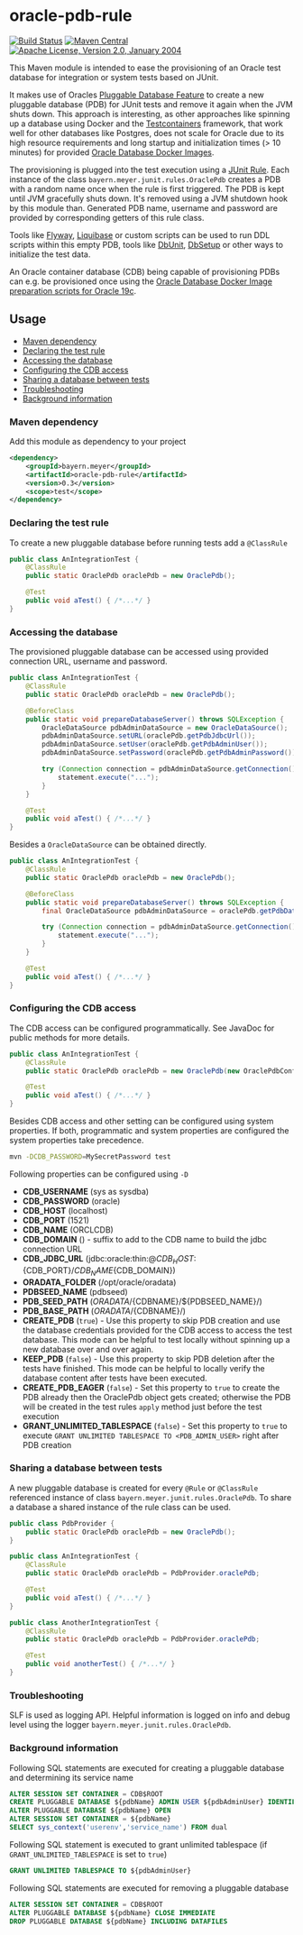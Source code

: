 # oracle-pdb-rule
[![Build Status](https://travis-ci.org/MeyerNils/oracle-pdb-rule.svg?branch=main)](https://travis-ci.org/MeyerNils/oracle-pdb-rule)
[![Maven Central](https://img.shields.io/maven-central/v/bayern.meyer/oracle-pdb-rule.svg?label=Maven%20Central)](http://search.maven.org/#search%7Cga%7C1%7Cbayern.meyer)
[![Apache License, Version 2.0, January 2004](https://img.shields.io/github/license/MeyerNils/oracle-pdb-rule.svg?label=License)](http://www.apache.org/licenses/)

This Maven module is intended to ease the provisioning of an Oracle test database for integration or system tests based on JUnit. 

It makes use of Oracles [Pluggable Database Feature](https://docs.oracle.com/database/121/CNCPT/cdbovrvw.htm) to create a new pluggable database (PDB) for JUnit tests and remove it again when the JVM shuts down. This approach is interesting, as other approaches like spinning up a database using Docker and the [Testcontainers](https://www.testcontainers.org/) framework, that work well for other databases like Postgres, does not scale for Oracle due to its high resource requirements and long startup and initialization times (> 10 minutes) for provided [Oracle Database Docker Images](https://github.com/oracle/docker-images/tree/master/OracleDatabase). 

The provisioning is plugged into the test execution using a [JUnit Rule](https://github.com/junit-team/junit4/wiki/Rules). Each instance of the class `bayern.meyer.junit.rules.OraclePdb` creates a PDB with a random name once when the rule is first triggered. The PDB is kept until JVM gracefully shuts down. It's removed using a JVM shutdown hook by this module than. Generated PDB name, username and password are provided by corresponding getters of this rule class. 

Tools like [Flyway](https://flywaydb.org/), [Liquibase](https://www.liquibase.org/) or custom scripts can be used to run DDL scripts within this empty PDB, tools like [DbUnit](http://dbunit.sourceforge.net/), [DbSetup](http://dbsetup.ninja-squad.com/) or other ways to initialize the test data. 

An Oracle container database (CDB) being capable of provisioning PDBs can e.g. be provisioned once using the [Oracle Database Docker Image preparation scripts for Oracle 19c](https://github.com/oracle/docker-images/tree/master/OracleDatabase/SingleInstance).  


## Usage
* [Maven dependency](#maven-dependency)
* [Declaring the test rule](#declaring-the-test-rule)
* [Accessing the database](#accessing-the-database)
* [Configuring the CDB access](#configuring-the-cdb-access)
* [Sharing a database between tests](#sharing-a-database-between-tests)
* [Troubleshooting](#troubleshooting)
* [Background information](#background-information)

### Maven dependency
Add this module as dependency to your project
```xml
<dependency>
    <groupId>bayern.meyer</groupId>
    <artifactId>oracle-pdb-rule</artifactId>
    <version>0.3</version>
    <scope>test</scope>
</dependency>
```
### Declaring the test rule
To create a new pluggable database before running tests add a `@ClassRule`
```java
public class AnIntegrationTest {
    @ClassRule
    public static OraclePdb oraclePdb = new OraclePdb();

    @Test
    public void aTest() { /*...*/ }
}
```
### Accessing the database
The provisioned pluggable database can be accessed using provided connection URL, username and password.
```java
public class AnIntegrationTest {
    @ClassRule
    public static OraclePdb oraclePdb = new OraclePdb();

    @BeforeClass
    public static void prepareDatabaseServer() throws SQLException {
        OracleDataSource pdbAdminDataSource = new OracleDataSource();
        pdbAdminDataSource.setURL(oraclePdb.getPdbJdbcUrl());
        pdbAdminDataSource.setUser(oraclePdb.getPdbAdminUser());
        pdbAdminDataSource.setPassword(oraclePdb.getPdbAdminPassword());

        try (Connection connection = pdbAdminDataSource.getConnection(); Statement statement = connection.createStatement()) {
            statement.execute("...");
        }
    }

    @Test
    public void aTest() { /*...*/ }
}
```
Besides a `OracleDataSource` can be obtained directly.
```java
public class AnIntegrationTest {
    @ClassRule
    public static OraclePdb oraclePdb = new OraclePdb();

    @BeforeClass
    public static void prepareDatabaseServer() throws SQLException {
        final OracleDataSource pdbAdminDataSource = oraclePdb.getPdbDataSource();

        try (Connection connection = pdbAdminDataSource.getConnection(); Statement statement = connection.createStatement()) {
            statement.execute("...");
        }
    }

    @Test
    public void aTest() { /*...*/ }
}
```
### Configuring the CDB access
The CDB access can be configured programmatically. See JavaDoc for public methods for more details.
```java
public class AnIntegrationTest {
    @ClassRule
    public static OraclePdb oraclePdb = new OraclePdb(new OraclePdbConfiguration.Builder().withCdbJdbcUrl("jdbc:oracle:thin:@localhost:1521/ORCLCDB").withCdbUsername("sys as sysdba").withCdbPassword("oracle").build());

    @Test
    public void aTest() { /*...*/ }
}
```
Besides CDB access and other setting can be configured using system properties. If both, programmatic and system properties are configured the system properties take precedence. 
```bash
mvn -DCDB_PASSWORD=MySecretPassword test
```
Following properties can be configured using `-D`
* **CDB_USERNAME** (sys as sysdba)
* **CDB_PASSWORD** (oracle)
* **CDB_HOST** (localhost)
* **CDB_PORT** (1521)
* **CDB_NAME** (ORCLCDB)
* **CDB_DOMAIN** () - suffix to add to the CDB name to build the jdbc connection URL
* **CDB_JDBC_URL** (jdbc:oracle:thin:@${CDB_HOST}:${CDB_PORT}/${CDB_NAME}${CDB_DOMAIN})
* **ORADATA_FOLDER** (/opt/oracle/oradata)
* **PDBSEED_NAME** (pdbseed)
* **PDB_SEED_PATH** (${ORADATA}/${CDBNAME}/${PDBSEED_NAME}/)
* **PDB_BASE_PATH** (${ORADATA}/${CDBNAME}/)
* **CREATE_PDB** (`true`) - Use this property to skip PDB creation and use the database credentials provided for the CDB access to access the test database. This mode can be helpful to test locally without spinning up a new database over and over again. 
* **KEEP_PDB** (`false`) - Use this property to skip PDB deletion after the tests have finished. This mode can be helpful to locally verify the database content after tests have been executed.
* **CREATE_PDB_EAGER** (`false`) - Set this property to `true` to create the PDB already then the OraclePdb object gets created; otherwise the PDB will be created in the test rules `apply` method just before the test execution
* **GRANT_UNLIMITED_TABLESPACE** (`false`) - Set this property to `true` to execute `GRANT UNLIMITED TABLESPACE TO <PDB_ADMIN_USER>` right after PDB creation
### Sharing a database between tests
A new pluggable database is created for every `@Rule` or `@ClassRule` referenced instance of class `bayern.meyer.junit.rules.OraclePdb`. To share a database a shared instance of the rule class can be used.
```java
public class PdbProvider {
    public static OraclePdb oraclePdb = new OraclePdb();
}

public class AnIntegrationTest {
    @ClassRule
    public static OraclePdb oraclePdb = PdbProvider.oraclePdb;

    @Test
    public void aTest() { /*...*/ }
}

public class AnotherIntegrationTest {
    @ClassRule
    public static OraclePdb oraclePdb = PdbProvider.oraclePdb;

    @Test
    public void anotherTest() { /*...*/ }
}
```
### Troubleshooting
SLF is used as logging API. Helpful information is logged on info and debug level using the logger `bayern.meyer.junit.rules.OraclePdb`.
### Background information
Following SQL statements are executed for creating a pluggable database and determining its service name
```sql
ALTER SESSION SET CONTAINER = CDB$ROOT
CREATE PLUGGABLE DATABASE ${pdbName} ADMIN USER ${pdbAdminUser} IDENTIFIED BY ${pdbAdminPassword} ROLES=(DBA) FILE_NAME_CONVERT=('${pdbSeedPath}','${pdbPath}')
ALTER PLUGGABLE DATABASE ${pdbName} OPEN
ALTER SESSION SET CONTAINER = ${pdbName}
SELECT sys_context('userenv','service_name') FROM dual
```
Following SQL statement is executed to grant unlimited tablespace (if `GRANT_UNLIMITED_TABLESPACE` is set to `true`)
```sql
GRANT UNLIMITED TABLESPACE TO ${pdbAdminUser}
```
Following SQL statements are executed for removing a pluggable database
```sql
ALTER SESSION SET CONTAINER = CDB$ROOT
ALTER PLUGGABLE DATABASE ${pdbName} CLOSE IMMEDIATE
DROP PLUGGABLE DATABASE ${pdbName} INCLUDING DATAFILES
```